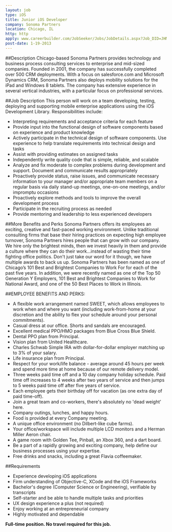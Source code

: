 ```yaml
---
layout: job
type: iOS
title: Junior iOS Developer
company: Sonoma Partners
location: Chicago, IL
http: http
apply: www.careerbuilder.com/JobSeeker/Jobs/JobDetails.aspx?Job_DID=JHM3T27156VQ3FN76C4
post-date: 1-19-2013
--- 
```


##Description
Chicago-based Sonoma Partners provides technology and business process consulting services to enterprise and mid-sized companies. Founded in 2001, the company has successfully completed over 500 CRM deployments. With a focus on salesforce.com and Microsoft Dynamics CRM, Sonoma Partners also deploys mobility solutions for the iPad and Windows 8 tablets. The company has extensive experience in several vertical industries, with a particular focus on professional services.
 
 
##Job Description
This person will work on a team developing, testing, deploying and supporting mobile enterprise applications using the iOS Development Library. Responsibilities include:
* Interpreting requirements and acceptance criteria for each feature
* Provide input into the functional design of software components based on experience and product knowledge
* Actively participate in the technical design of software components. Use experience to help translate requirements into technical design and tasks
* Assist with providing estimates on assigned tasks
* Independently write quality code that is simple, reliable, and scalable
* Analyze and fix moderate to complex problems during development and support. Document and communicate results appropriately
* Proactively provide status, raise issues, and communicate necessary information to your manager and/or appropriate team members on a regular basis via daily stand-up meetings, one-on-one meetings, and/or impromptu occasions
* Proactively explore methods and tools to improve the overall development process
* Participate in the recruiting process as needed
* Provide mentoring and leadership to less experienced developers
 
##More Benefits and Perks
Sonoma Partners offers its employees an exciting, creative and fast-paced working environment. Unlike traditional consulting firms that base their hiring practices on expecting high employee turnover, Sonoma Partners hires people that can grow with our company. We hire only the brightest minds, then we invest heavily in them and provide a culture where they can do their work...instead of wasting their time fighting office politics.
Don't just take our word for it though, we have multiple awards to back us up. Sonoma Partners has been named as one of Chicago’s 101 Best and Brightest Companies to Work For for each of the past five years. In addition, we were recently named as one of the Top 50 Generation Y Employers, 101 Best and Brightest Companies to Work for National Award, and one of the 50 Best Places to Work in Illinois.
 
##EMPLOYEE BENEFITS AND PERKS:
* A flexible work arrangement named SWEET, which allows employees to work when and where you want (including work-from-home at your discretion and the ability to flex your schedule around your personal commitments).
* Casual dress at our office. Shorts and sandals are encouraged.
* Excellent medical PPO/HMO packages from Blue Cross Blue Shield.
* Dental PPO plan from Principal.
* Vision plan from United Healthcare.
* Charles Schwab Simple IRA with dollar-for-dollar employer matching up to 3% of your salary.
* Life insurance plan from Principal.
* Respect for your work/life balance - average around 45 hours per week and spend more time at home because of our remote delivery model.
* Three weeks paid time off and a 10 day company holiday schedule. Paid time off increases to 4 weeks after two years of service and then jumps to 5 weeks paid time off after five years of service.
* Each employee gets their birthday off for vacation (as one extra day of paid time-off).
* Join a great team and co-workers, there's absolutely no 'dead weight' here.
* Company outings, lunches, and happy hours.
* Food is provided at every Company meeting.
* A unique office environment (no Dilbert-like cube farms).
* Your office/workspace will include multiple LCD monitors and a Herman Miller Aeron chair.
* A game room with Golden Tee, Pinball, an Xbox 360, and a dart board.
* Be a part of a rapidly growing and exciting company, help define our business processes using your expertise.
* Free drinks and snacks, including a great Flavia coffeemaker.

##Requirements
* Experience developing iOS applications
* Firm understanding of Objective-C, XCode and the iOS Frameworks
* Bachelor's degree (Computer Science or Engineering), verifiable by transcripts
* Self-starter and be able to handle multiple tasks and priorities
* UX design experience a plus (not required)
* Enjoy working at an entrepreneurial company
* Highly motivated and dependable
 
**Full-time position. No travel required for this job.**